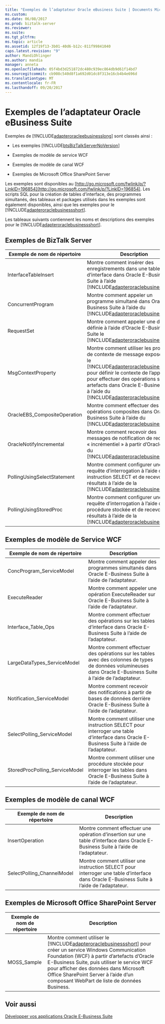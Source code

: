 ```yaml
---
title: "Exemples de l’adaptateur Oracle eBusiness Suite | Documents Microsoft"
ms.custom: 
ms.date: 06/08/2017
ms.prod: biztalk-server
ms.reviewer: 
ms.suite: 
ms.tgt_pltfrm: 
ms.topic: article
ms.assetid: 12f19f13-3b01-40d6-b12c-811f99841040
caps.latest.revision: "9"
author: MandiOhlinger
ms.author: mandia
manager: anneta
ms.openlocfilehash: 05f4bd3d251872dc480c939ec864db9d61f14bd7
ms.sourcegitcommit: cb908c540d8f1a692d01dc8f313e16cb4b4e696d
ms.translationtype: MT
ms.contentlocale: fr-FR
ms.lasthandoff: 09/20/2017
---
```

# <a name="samples-for-the-oracle-ebs-adapter"></a>Exemples de l’adaptateur Oracle eBusiness Suite
Exemples de [!INCLUDE[adapteroracleebusinesslong](../../includes/adapteroracleebusinesslong-md.md)] sont classés ainsi :  
  
-   Les exemples [!INCLUDE[btsBizTalkServerNoVersion](../../includes/btsbiztalkservernoversion-md.md)]  
  
-   Exemples de modèle de service WCF  
  
-   Exemples de modèle de canal WCF  
  
-   Exemples de Microsoft Office SharePoint Server  
  
 Les exemples sont disponibles au [http://go.microsoft.com/fwlink/p/?LinkID=196854](http://go.microsoft.com/fwlink/p/?LinkID=196854). Les scripts SQL pour la création de tables d’interface, des programmes simultanés, des tableaux et packages utilisés dans les exemples sont également disponibles, ainsi que les exemples pour le [!INCLUDE[adapteroraclebusinessshort](../../includes/adapteroraclebusinessshort-md.md)].  
  
 Les tableaux suivants contiennent les noms et descriptions des exemples pour le [!INCLUDE[adapteroraclebusinessshort](../../includes/adapteroraclebusinessshort-md.md)].  
  
## <a name="biztalk-server-samples"></a>Exemples de BizTalk Server  
  
|Exemple de nom de répertoire| Description|  
|---------------------------|-----------------|  
|InterfaceTableInsert|Montre comment insérer des enregistrements dans une table d’interface dans Oracle E-Business Suite à l’aide [!INCLUDE[adapteroraclebusinessshort](../../includes/adapteroraclebusinessshort-md.md)].|  
|ConcurrentProgram|Montre comment appeler un programme simultané dans Oracle E-Business Suite à l’aide du [!INCLUDE[adapteroraclebusinessshort](../../includes/adapteroraclebusinessshort-md.md)].|  
|RequestSet|Montre comment appeler une demande définie à l’aide d’Oracle E-Business Suite le [!INCLUDE[adapteroraclebusinessshort](../../includes/adapteroraclebusinessshort-md.md)].|  
|MsgContextProperty|Montre comment utiliser les propriétés de contexte de message exposées par le [!INCLUDE[adapteroraclebusinessshort](../../includes/adapteroraclebusinessshort-md.md)] pour définir le contexte de l’application pour effectuer des opérations sur les artefacts dans Oracle E-Business Suite à l’aide du [!INCLUDE[adapteroraclebusinessshort](../../includes/adapteroraclebusinessshort-md.md)].|  
|OracleEBS_CompositeOperation|Montre comment effectuer des opérations composites dans Oracle E-Business Suite à l’aide du [!INCLUDE[adapteroraclebusinessshort](../../includes/adapteroraclebusinessshort-md.md)].|  
|OracleNotifyIncremental|Montre comment recevoir des messages de notification de requête « incrémentiel » à partir d’Oracle à l’aide du [!INCLUDE[adapteroraclebusinessshort](../../includes/adapteroraclebusinessshort-md.md)].|  
|PollingUsingSelectStatement|Montre comment configurer une requête d’interrogation à l’aide d’une instruction SELECT et de recevoir les résultats à l’aide de la [!INCLUDE[adapteroraclebusinessshort](../../includes/adapteroraclebusinessshort-md.md)].|  
|PollingUsingStoredProc|Montre comment configurer une requête d’interrogation à l’aide d’une procédure stockée et de recevoir les résultats à l’aide de la [!INCLUDE[adapteroraclebusinessshort](../../includes/adapteroraclebusinessshort-md.md)].|  
  
## <a name="wcf-service-model-samples"></a>Exemples de modèle de Service WCF  
  
|Exemple de nom de répertoire| Description|  
|---------------------------|-----------------|  
|ConcProgram_ServiceModel|Montre comment appeler des programmes simultanés dans Oracle E-Business Suite à l’aide de l’adaptateur.|  
|ExecuteReader|Montre comment appeler une opération ExecuteReader sur Oracle E-Business Suite à l’aide de l’adaptateur.|  
|Interface_Table_Ops|Montre comment effectuer des opérations sur les tables d’interface dans Oracle E-Business Suite à l’aide de l’adaptateur.|  
|LargeDataTypes_ServiceModel|Montre comment effectuer des opérations sur les tables avec des colonnes de types de données volumineuses dans Oracle E-Business Suite à l’aide de l’adaptateur.|  
|Notification_ServiceModel|Montre comment recevoir des notifications à partir de bases de données derrière Oracle E-Business Suite à l’aide de l’adaptateur.|  
|SelectPolling_ServiceModel|Montre comment utiliser une instruction SELECT pour interroger une table d’interface dans Oracle E-Business Suite à l’aide de l’adaptateur.|  
|StoredProcPolling_ServiceModel|Montre comment utiliser une procédure stockée pour interroger les tables dans Oracle E-Business Suite à l’aide de l’adaptateur.|  
  
## <a name="wcf-channel-model-samples"></a>Exemples de modèle de canal WCF  
  
|Exemple de nom de répertoire| Description|  
|---------------------------|-----------------|  
|InsertOperation|Montre comment effectuer une opération d’insertion sur une table d’interface dans Oracle E-Business Suite à l’aide de l’adaptateur.|  
|SelectPolling_ChannelModel|Montre comment utiliser une instruction SELECT pour interroger une table d’interface dans Oracle E-Business Suite à l’aide de l’adaptateur.|  
  
## <a name="microsoft-office-sharepoint-server-samples"></a>Exemples de Microsoft Office SharePoint Server  
  
|Exemple de nom de répertoire| Description|  
|---------------------------|-----------------|  
|MOSS_Sample|Montre comment utiliser le [!INCLUDE[adapteroraclebusinessshort](../../includes/adapteroraclebusinessshort-md.md)] pour créer un service Windows Communication Foundation (WCF) à partir d’artefacts d’Oracle E-Business Suite, puis utiliser le service WCF pour afficher des données dans Microsoft Office SharePoint Server à l’aide d’un composant WebPart de liste de données Business.|  
  
## <a name="see-also"></a>Voir aussi  
[Développer vos applications Oracle E-Business Suite](../../adapters-and-accelerators/adapter-oracle-ebs/develop-your-oracle-e-business-suite-applications.md)
